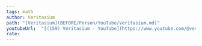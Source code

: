```yaml
---
tags: math 
author: Veritasium
path: "[Veritasium](BEFORE/Person/YouTube/Veritasium.md)"
youtubeUrl:  "[(159) Veritasium - YouTube](https://www.youtube.com/@veritasium)"
rate: 
---
```

